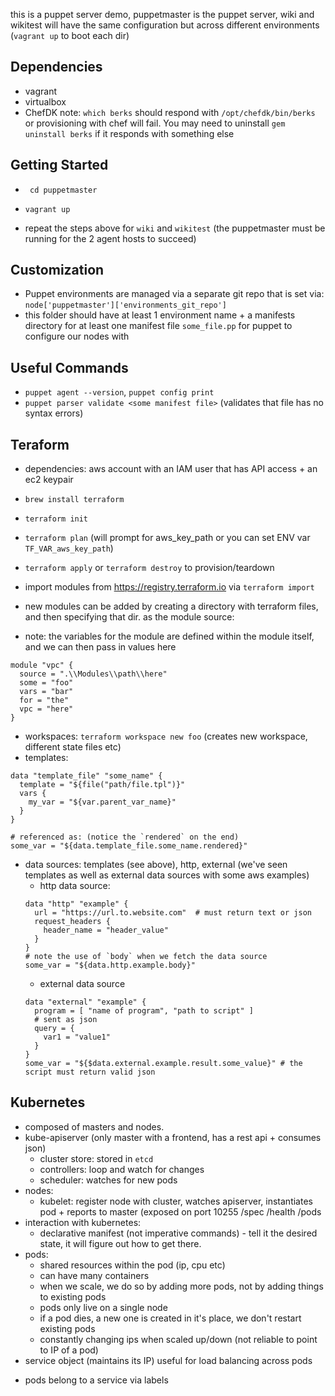 this is a puppet server demo, puppetmaster is the puppet server, wiki and wikitest will have the same configuration but across different environments (`vagrant up` to boot each dir)

 ## Dependencies
- vagrant
- virtualbox
- ChefDK note: `which berks` should respond with `/opt/chefdk/bin/berks` or provisioning with chef will fail.  You may need to uninstall `gem uninstall berks` if it responds with something else

 ## Getting Started

- ` cd puppetmaster`
- `vagrant up`

- repeat the steps above for `wiki` and `wikitest` (the puppetmaster must be running for the 2 agent hosts to succeed)

 ## Customization

- Puppet environments are managed via a separate git repo that is set via: `node['puppetmaster']['environments_git_repo']`
- this folder should have at least 1 environment name + a manifests directory for at least one manifest file `some_file.pp` for puppet to configure our nodes with

## Useful Commands
- `puppet agent --version`, `puppet config print`
- `puppet parser validate <some manifest file>` (validates that file has no syntax errors)

 ## Teraform
 - dependencies: aws account with an IAM user that has API access + an ec2 keypair

 - `brew install terraform`
 - `terraform init`
 - `terraform plan` (will prompt for aws_key_path or you can set ENV var `TF_VAR_aws_key_path`)
 - `terraform apply` or `terraform destroy` to provision/teardown
 - import modules from https://registry.terraform.io via `terraform import`
 - new modules can be added by creating a directory with terraform files, and then specifying that dir. as the module source:
- note: the variables for the module are defined within the module itself, and we can then pass in values here
 ```
 module "vpc" {
   source = ".\\Modules\\path\\here"
   some = "foo"
   vars = "bar"
   for = "the"
   vpc = "here"
 }
 ```
 - workspaces: `terraform workspace new foo` (creates new workspace, different state files etc)
 - templates:
  ```
  data "template_file" "some_name" {
    template = "${file("path/file.tpl")}"
    vars {
      my_var = "${var.parent_var_name}"
    }
  }

  # referenced as: (notice the `rendered` on the end)
  some_var = "${data.template_file.some_name.rendered}"
  ```
  - data sources: templates (see above), http, external (we've seen templates as well as external data sources with some aws examples)
    * http data source:
    ```
    data "http" "example" {
      url = "https://url.to.website.com"  # must return text or json
      request_headers {
        header_name = "header_value"
      }
    }
    # note the use of `body` when we fetch the data source
    some_var = "${data.http.example.body}"
    ```
    * external data source
    ```
    data "external" "example" {
      program = [ "name of program", "path to script" ]
      # sent as json
      query = {
        var1 = "value1"
      }
    }
    some_var = "${$data.external.example.result.some_value}" # the script must return valid json
    ```

 ## Kubernetes
 - composed of masters and nodes.
 - kube-apiserver (only master with a frontend, has a rest api + consumes json)
   * cluster store: stored in `etcd`
   * controllers: loop and watch for changes
   * scheduler: watches for new pods
 - nodes:
   * kubelet: register node with cluster, watches apiserver, instantiates pod + reports to master (exposed on port 10255  /spec /health   /pods
- interaction with kubernetes:
  * declarative manifest (not imperative commands) - tell it the desired state, it will figure out how to get there.
 - pods:
   * shared resources within the pod (ip, cpu etc)
   * can have many containers
   * when we scale, we do so by adding more pods, not by adding things to existing pods
   * pods only live on a single node
   * if a pod dies, a new one is created in it's place, we don't restart existing pods
   * constantly changing ips when scaled up/down (not reliable to point to IP of a pod)
  - service object (maintains its IP) useful for load balancing across pods
   * pods belong to a service via labels
